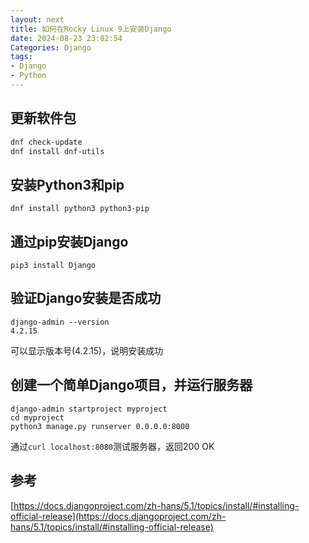 ```yaml
---
layout: next
title: 如何在Rocky Linux 9上安装Django
date: 2024-08-23 23:02:54
Categories: Django
tags:
- Django
- Python
---
```


## 更新软件包
```bash
dnf check-update
dnf install dnf-utils
```
## 安装Python3和pip
```
dnf install python3 python3-pip
```
## 通过pip安装Django
```
pip3 install Django
```

## 验证Django安装是否成功
```
django-admin --version
4.2.15
```
<!-- more -->

可以显示版本号(4.2.15)，说明安装成功
## 创建一个简单Django项目，并运行服务器
```
django-admin startproject myproject
cd myproject
python3 manage.py runserver 0.0.0.0:8000
```

通过`curl localhost:8080`测试服务器，返回200 OK

## 参考
[https://docs.djangoproject.com/zh-hans/5.1/topics/install/#installing-official-release](https://docs.djangoproject.com/zh-hans/5.1/topics/install/#installing-official-release)



